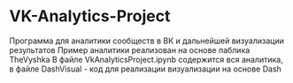 # VK-Analytics-Project
Программа для аналитики сообществ в ВК и дальнейшей визуализации результатов
Пример аналитики реализован на основе паблика TheVyshka
В файле VkAnalyticsProject.ipynb содержится вся аналитика, в файле DashVisual - код для реализации визуализации на основе Dash
